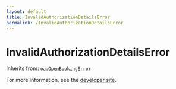```yaml
---
layout: default
title: InvalidAuthorizationDetailsError
permalink: /InvalidAuthorizationDetailsError
---
```


# InvalidAuthorizationDetailsError


Inherits from: [`oa:OpenBookingError`](https://openactive.io/OpenBookingError)

For more information, see the [developer site](https://developer.openactive.io/data-model/types/).